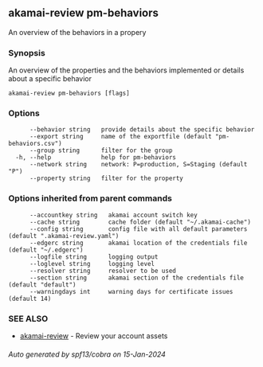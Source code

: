 ## akamai-review pm-behaviors

An overview of the behaviors in a propery

### Synopsis

An overview of the properties and the behaviors implemented or details about a specific behavior

```
akamai-review pm-behaviors [flags]
```

### Options

```
      --behavior string   provide details about the specific behavior
      --export string     name of the exportfile (default "pm-behaviors.csv")
      --group string      filter for the group
  -h, --help              help for pm-behaviors
      --network string    network: P=production, S=Staging (default "P")
      --property string   filter for the property
```

### Options inherited from parent commands

```
      --accountkey string   akamai account switch key
      --cache string        cache folder (default "~/.akamai-cache")
      --config string       config file with all default parameters (default ".akamai-review.yaml")
      --edgerc string       akamai location of the credentials file (default "~/.edgerc")
      --logfile string      logging output
      --loglevel string     logging level
      --resolver string     resolver to be used
      --section string      akamai section of the credentials file (default "default")
      --warningdays int     warning days for certificate issues (default 14)
```

### SEE ALSO

* [akamai-review](akamai-review.md)	 - Review your account assets

###### Auto generated by spf13/cobra on 15-Jan-2024
